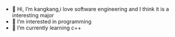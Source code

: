 - 👋 Hi, I’m kangkang,i love software engineering and I think it is a interesting major
- 👀 I’m  interested in programming
- 🌱 I’m currently learning c++ 

<!---
6kangkang/6kangkang is a ✨ special ✨ repository because its `README.md` (this file) appears on your GitHub profile.
You can click the Preview link to take a look at your changes.
--->
